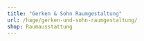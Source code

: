```yaml
---
title: "Gerken & Sohn Raumgestaltung"
url: /hage/gerken-und-sohn-raumgestaltung/
shop: Raumausstattung
---
```

